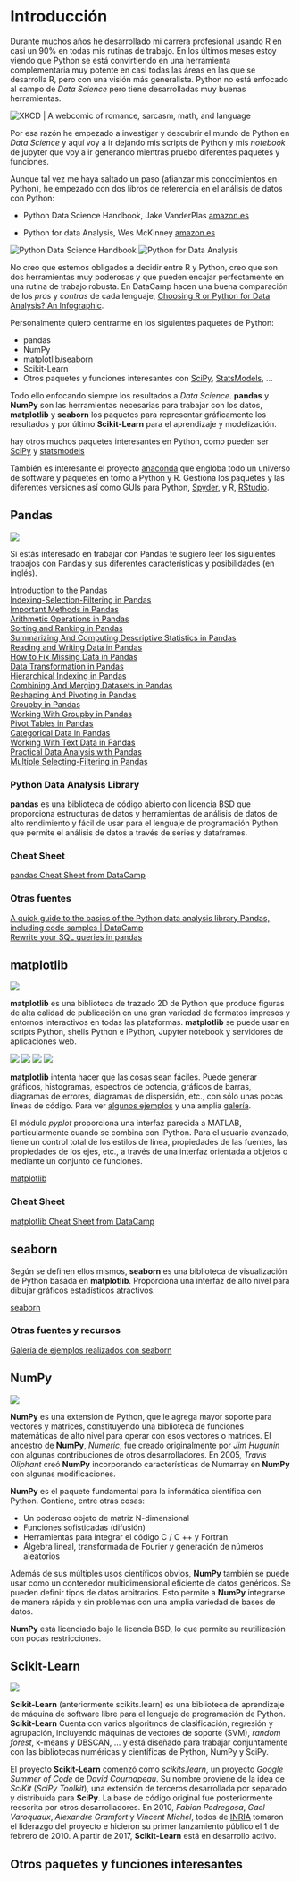 # Introducción

Durante muchos años he desarrollado mi carrera profesional usando R en casi un 90% en todas mis rutinas de trabajo. En los últimos meses estoy viendo que Python se está convirtiendo en una herramienta complementaria muy potente en casi todas las áreas en las que se desarrolla R, pero con una visión más generalista. Python no está enfocado al campo de _Data Science_ pero tiene desarrolladas muy buenas herramientas.

![XKCD | A webcomic of romance, sarcasm, math, and language](https://imgs.xkcd.com/comics/python.png)

Por esa razón he empezado a investigar y descubrir el mundo de Python en _Data Science_ y aquí voy a ir dejando mis scripts de Python y mis _notebook_ de jupyter que voy a ir generando mientras pruebo diferentes paquetes y funciones.

Aunque tal vez me haya saltado un paso (afianzar mis conocimientos en Python), he empezado con dos libros de referencia en el análisis de datos con Python:

  * Python Data Science Handbook, Jake VanderPlas [amazon.es](https://www.amazon.es/Python-Data-Science-Handbook-Techniques/dp/1491912057/)
  
  * Python for data Analysis, Wes McKinney [amazon.es](https://www.amazon.es/Python-Data-Analysis-Wes-McKinney/dp/1491957662)
  
![Python Data Science Handbook](https://images-na.ssl-images-amazon.com/images/I/51MPp7yuZCL._SX389_BO1,204,203,200_.jpg "Python Data Science Handbook") ![Python for Data Analysis](https://images-na.ssl-images-amazon.com/images/I/515XdK-YtFL._SX379_BO1,204,203,200_.jpg "Python for Data Analysis")

No creo que estemos obligados a decidir entre R y Python, creo que son dos herramientas muy poderosas y que pueden encajar perfectamente en una rutina de trabajo robusta. En DataCamp hacen una buena comparación de los _pros_ y _contras_ de cada lenguaje, [Choosing R or Python for Data Analysis? An Infographic](https://www.datacamp.com/community/tutorials/r-or-python-for-data-analysis). 

Personalmente quiero centrarme en los siguientes paquetes de Python:

  * pandas
  * NumPy  
  * matplotlib/seaborn
  * Scikit-Learn
  * Otros paquetes y funciones interesantes con [SciPy](https://www.scipy.org/), [StatsModels](http://www.statsmodels.org/stable/), ...

Todo ello enfocando siempre los resultados a _Data Science_. **pandas** y **NumPy** son las herramientas necesarias para trabajar con los datos, **matplotlib** y **seaborn** los paquetes para representar gráficamente los resultados y por último **Scikit-Learn** para el aprendizaje y modelización.

hay otros muchos paquetes interesantes en Python, como pueden ser [SciPy](https://www.scipy.org/ "SciPy is a Python-based ecosystem of open-source software for mathematics, science, and engineering") y [statsmodels](http://www.statsmodels.org/stable/ "statsmodels is a Python module that provides classes and functions for the estimation of many different statistical models")

También es interesante el proyecto [anaconda](https://www.anaconda.com/) que engloba todo un universo de software y paquetes en torno a Python y R. Gestiona los paquetes y las diferentes versiones así como GUIs para Python, [Spyder](https://spyder-ide.github.io/), y R, [RStudio](https://www.rstudio.com/).

## Pandas

![](https://pandas.pydata.org/_static/pandas_logo.png)

Si estás interesado en trabajar con Pandas te sugiero leer los siguientes trabajos con Pandas y sus diferentes características y posibilidades (en inglés).

[Introduction to the Pandas](https://ai.plainenglish.io/introduction-to-the-pandas-library-a3a557c8d094?source=your_stories_page-------------------------------------)  
[Indexing-Selection-Filtering in Pandas](https://ai.plainenglish.io/indexing-selection-filtering-in-pandas-library-20d3fe4a6d71?source=your_stories_page-------------------------------------)  
[Important Methods in Pandas](https://ai.plainenglish.io/important-methods-in-pandas-2d4c774fcac9?source=your_stories_page-------------------------------------)  
[Arithmetic Operations in Pandas](https://ai.plainenglish.io/arithmetic-operations-in-pandas-7ef32226e41c?source=your_stories_page-------------------------------------)  
[Sorting and Ranking in Pandas](https://ai.plainenglish.io/sorting-and-ranking-in-pandas-701f99aa918e?source=your_stories_page-------------------------------------)  
[Summarizing And Computing Descriptive Statistics in Pandas](https://medium.com/nerd-for-tech/summarizing-and-computing-descriptive-statistics-in-pandas-7320a1fec371?source=your_stories_page-------------------------------------)  
[Reading and Writing Data in Pandas](https://ai.plainenglish.io/reading-and-writing-in-pandas-2d83dc538aff?source=your_stories_page-------------------------------------)  
[How to Fix Missing Data in Pandas](https://ai.plainenglish.io/missing-data-in-pandas-d41cbcec04e0?source=your_stories_page-------------------------------------)  
[Data Transformation in Pandas](https://ai.plainenglish.io/data-transformation-in-pandas-29b2b3c61b34?source=your_stories_page-------------------------------------)  
[Hierarchical Indexing in Pandas](https://levelup.gitconnected.com/hierarchical-indexing-in-pandas-94ff198b7f35?source=your_stories_page-------------------------------------)  
[Combining And Merging Datasets in Pandas](https://tirendazacademy.medium.com/combining-and-merging-datasets-in-pandas-8e71e11b76fa?source=your_stories_page-------------------------------------)  
[Reshaping And Pivoting in Pandas](https://tirendazacademy.medium.com/reshaping-and-pivoting-in-pandas-a41678e72d68?source=your_stories_page-------------------------------------)  
[Groupby in Pandas](https://medium.com/star-gazers/groupby-in-pandas-5df348e293f8?source=your_stories_page-------------------------------------)   
[Working With Groupby in Pandas](https://levelup.gitconnected.com/working-with-groupby-in-pandas-7e7823414537?source=your_stories_page-------------------------------------)  
[Pivot Tables in Pandas](https://levelup.gitconnected.com/pivot-tables-in-pandas-7b672e6d8f47?source=your_stories_page-------------------------------------)  
[Categorical Data in Pandas](https://tirendazacademy.medium.com/categorical-data-in-pandas-9eaaff71e6f3?source=your_stories_page-------------------------------------)  
[Working With Text Data in Pandas](https://tirendazacademy.medium.com/working-with-text-data-in-pandas-f78aa368e1a?source=your_stories_page-------------------------------------)  
[Practical Data Analysis with Pandas](https://levelup.gitconnected.com/practical-data-analysis-with-pandas-c40fbd2955fa?source=your_stories_page-------------------------------------)  
[Multiple Selecting-Filtering in Pandas](https://tirendazacademy.medium.com/multiple-selecting-filtering-in-pandas-68d710087a22?source=your_stories_page-------------------------------------)  




### Python Data Analysis Library 

**pandas** es una biblioteca de código abierto con licencia BSD que proporciona estructuras de datos y herramientas de análisis de datos de alto rendimiento y fácil de usar para el lenguaje de programación Python que permite el análisis de datos a través de series y dataframes.

### Cheat Sheet

[pandas Cheat Sheet from DataCamp](https://s3.amazonaws.com/assets.datacamp.com/blog_assets/PandasPythonForDataScience.pdf)

### Otras fuentes

[A quick guide to the basics of the Python data analysis library Pandas, including code samples | DataCamp](https://www.datacamp.com/community/blog/python-pandas-cheat-sheet)  
[Rewrite your SQL queries in pandas](https://www.codementor.io/irinatruong/how-to-rewrite-your-sql-queries-in-pandas-and-more-hoa9l8z4k)

## matplotlib

![](https://matplotlib.org/_static/logo2.png)

**matplotlib** es una biblioteca de trazado 2D de Python que produce figuras de alta calidad de publicación en una gran variedad de formatos impresos y entornos interactivos en todas las plataformas. **matplotlib** se puede usar en scripts Python, shells Python e IPython, Jupyter notebook y servidores de aplicaciones web.

![](https://matplotlib.org/_images/sphx_glr_membrane_thumb.png) ![](https://matplotlib.org/_images/sphx_glr_histogram_thumb.png) ![](https://matplotlib.org/_images/sphx_glr_contour_thumb.png) ![](https://matplotlib.org/_images/sphx_glr_3D_thumb.png)

**matplotlib** intenta hacer que las cosas sean fáciles. Puede generar gráficos, histogramas, espectros de potencia, gráficos de barras, diagramas de errores, diagramas de dispersión, etc., con sólo unas pocas líneas de código. Para ver [algunos ejemplos](https://matplotlib.org/tutorials/introductory/sample_plots.html) y una amplia [galería](https://matplotlib.org/gallery/index.html).

El módulo _pyplot_ proporciona una interfaz parecida a MATLAB, particularmente cuando se combina con IPython. Para el usuario avanzado, tiene un control total de los estilos de línea, propiedades de las fuentes, las propiedades de los ejes, etc., a través de una interfaz orientada a objetos o mediante un conjunto de funciones.

[matplotlib](https://matplotlib.org/)

### Cheat Sheet

[matplotlib Cheat Sheet from DataCamp](https://cdn-images-1.medium.com/max/2000/1*ykxp7OpgBXbRRHgjzSkeCA.png)

## seaborn

Según se definen ellos mismos, **seaborn** es una biblioteca de visualización de Python basada en **matplotlib**. Proporciona una interfaz de alto nivel para dibujar gráficos estadísticos atractivos.

[seaborn](https://seaborn.pydata.org/index.html)

### Otras fuentes y recursos

[Galería de ejemplos realizados con seaborn](https://seaborn.pydata.org/examples/index.html)

## NumPy

![](https://i1.wp.com/www.everythingai.co.in/wp-content/uploads/2018/03/285.jpg?resize=760%2C430)

**NumPy** es una extensión de Python, que le agrega mayor soporte para vectores y matrices, constituyendo una biblioteca de funciones matemáticas de alto nivel para operar con esos vectores o matrices. El ancestro de **NumPy**, _Numeric_, fue creado originalmente por _Jim Hugunin_ con algunas contribuciones de otros desarrolladores. En 2005, _Travis Oliphant_ creó **NumPy** incorporando características de Numarray en **NumPy** con algunas modificaciones.

**NumPy** es el paquete fundamental para la informática científica con Python. Contiene, entre otras cosas:

  * Un poderoso objeto de matriz N-dimensional
  * Funciones sofisticadas (difusión)
  * Herramientas para integrar el código C / C ++ y Fortran
  * Álgebra lineal, transformada de Fourier y generación de números aleatorios

Además de sus múltiples usos científicos obvios, **NumPy** también se puede usar como un contenedor multidimensional eficiente de datos genéricos. Se pueden definir tipos de datos arbitrarios. Esto permite a **NumPy** integrarse de manera rápida y sin problemas con una amplia variedad de bases de datos.

**NumPy** está licenciado bajo la licencia BSD, lo que permite su reutilización con pocas restricciones.

## Scikit-Learn

![](http://i0.wp.com/blog.adeel.io/wp-content/uploads/2016/11/scikit-learn.png?fit=566%2C202)

**Scikit-Learn** (anteriormente scikits.learn) es una biblioteca de aprendizaje de máquina de software libre para el lenguaje de programación de Python. **Scikit-Learn** Cuenta con varios algoritmos de clasificación, regresión y agrupación, incluyendo máquinas de vectores de soporte (SVM), _random forest_, k-means y DBSCAN, ... y está diseñado para trabajar conjuntamente con las bibliotecas numéricas y científicas de Python, NumPy y SciPy.

El proyecto **Scikit-Learn** comenzó como _scikits.learn_, un proyecto _Google Summer of Code_ de _David Cournapeau_. Su nombre proviene de la idea de _SciKit_ (_SciPy Toolkit_), una extensión de terceros desarrollada por separado y distribuida para **SciPy**. La base de código original fue posteriormente reescrita por otros desarrolladores. En 2010, _Fabian Pedregosa_, _Gael Varoquaux_, _Alexandre Gramfort_ y _Vincent Michel_, todos de [INRIA](https://www.inria.fr/en/) tomaron el liderazgo del proyecto e hicieron su primer lanzamiento público el 1 de febrero de 2010. A partir de 2017, **Scikit-Learn** está en desarrollo activo.

## Otros paquetes y funciones interesantes
